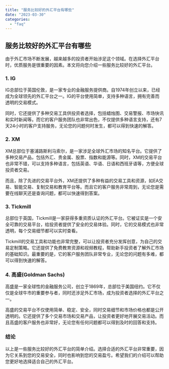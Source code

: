 ```yaml
---
title: "服务比较好的外汇平台有哪些"
date: "2023-03-30"
categories: 
  - "faq"
---
```


## 服务比较好的外汇平台有哪些

由于外汇市场不断发展，越来越多的投资者开始涉足这个领域。在选择外汇平台时，优质服务是很重要的因素。本文将向您介绍一些服务比较好的外汇平台。

### 1\. IG

IG总部位于英国伦敦，是一家专业的金融服务提供商。自1974年创立以来，已经成为全球领先的外汇平台之一。IG的平台使用简单，支持多种语言，拥有完善而透明的交易模式。

同时，它还提供了多种交易工具供投资者选择，包括蜡烛图、交易警报、市场快讯和实时新闻等。而它的客户服务团队也非常出色，不仅提供多种语言支持，还有7天24小时的客户支持服务，无论您的问题何时发生，都可以得到快速的解答。

### 2\. XM

XM总部位于塞浦路斯利马索尔，是一家涉足全球外汇市场的知名平台。它提供了多种交易产品，包括外汇、贵金属、股票、指数和能源等。同时，XM的交易平台也非常不错，可以支持多种语言，包括英语、华语、日语和西班牙语等，方便全球投资者交易。

而且，除了先进的交易平台外，XM还提供了多种有益的交易工具和资源，如EA交易、智能交易、复制交易和教育平台等。而且它的客户服务非常周到，无论您是需要在线聊天还是查询问题，都可以快速得到答案。

### 3\. Tickmill

总部位于英国，Tickmill是一家获得多重资质认证的外汇平台。它被证实是一个安全可靠的交易平台，给投资者提供了安全的交易体验。同时，它的交易模式也非常透明，每个交易细节都可以实时查看。

Tickmill的交易工具和功能也非常完整，可以让投资者充分发挥创意，为自己的交易定制策略。它还提供了免费教育资源和视频教程，帮助新手投资者了解外汇市场的基础知识。最重要的是，它的客户服务团队非常专业，无论您的问题有多难，都可以得到快速的解答。

### 4\. 高盛(Goldman Sachs)

高盛是一家全球性的金融服务公司，创立于1869年，总部位于美国纽约。它不仅仅是全球牛市的重要参与者，同时还涉足外汇市场，成为投资者选择的外汇平台之一。

高盛的交易平台不仅使用简单、稳定、安全，同时交易细节和市场价格也都是公开透明的。它还提供了多个交易市场和交易产品，让投资者更好地开展交易活动。而且高盛的客户服务也非常好，无论您有任何问题都可以得到及时的回答和支持。

### 结论

以上是一些服务比较好的外汇平台的简单介绍。选择合适的外汇平台非常重要，因为它关系到您的交易安全，同时也影响到您的交易盈亏。希望我们的介绍可以帮助您更好地选择适合自己的外汇平台。
